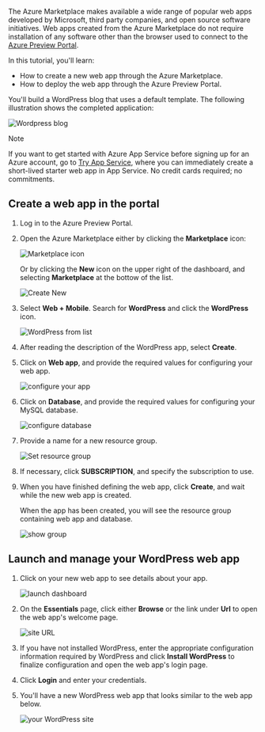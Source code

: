The Azure Marketplace makes available a wide range of popular web apps developed by Microsoft, third party companies, and open source software initiatives. Web apps created from the Azure Marketplace do not require installation of any software other than the browser used to connect to the [Azure Preview Portal](http://go.microsoft.com/fwlink/?LinkId=529715). 

In this tutorial, you'll learn:

* How to create a new web app through the Azure Marketplace.
* How to deploy the web app through the Azure Preview Portal.

You'll build a WordPress blog that uses a default template. The following illustration shows the completed application:

![Wordpress blog][13]

> [!NOTE]
> If you want to get started with Azure App Service before signing up for an Azure account, go to [Try App Service](http://go.microsoft.com/fwlink/?LinkId=523751), where you can immediately create a short-lived starter web app in App Service. No credit cards required; no commitments.
> 
> 

## Create a web app in the portal
1. Log in to the Azure Preview Portal.
2. Open the Azure Marketplace either by clicking the **Marketplace** icon:
   
    ![Marketplace icon][marketplace]
   
    Or by clicking the **New** icon on the upper right of the dashboard, and selecting **Marketplace** at the bottow of the list.
   
    ![Create New][5]
3. Select **Web + Mobile**. Search for **WordPress** and click the **WordPress** icon.
   
    ![WordPress from list][7]
4. After reading the description of the WordPress app, select **Create**.
5. Click on **Web app**, and provide the required values for configuring your web app.
   
    ![configure your app][8]
6. Click on **Database**, and provide the required values for configuring your MySQL database. 
   
    ![configure database][database]
7. Provide a name for a new resource group.
   
    ![Set resource group][groupname]
8. If necessary, click **SUBSCRIPTION**, and specify the subscription to use. 
9. When you have finished defining the web app, click **Create**, and wait while the new web app is created.
   
   When the app has been created, you will see the resource group containing web app and database.
   
   ![show group][resourcegroup]

## Launch and manage your WordPress web app
1. Click on your new web app to see details about your app.
   
    ![launch dashboard][10]
2. On the **Essentials** page, click either **Browse** or the link under **Url** to open the web app's welcome page.
   
    ![site URL][browse]
3. If you have not installed WordPress, enter the appropriate configuration information required by WordPress and click **Install WordPress** to finalize configuration and open the web app's login page.
4. Click **Login** and enter your credentials.  
5. You'll have a new WordPress web app that looks similar to the web app below.    
   
    ![your WordPress site][13]

[5]: ./media/website-from-gallery/start-marketplace.png
[6]: ./media/website-from-gallery/wordpressgallery-02.png
[7]: ./media/website-from-gallery/search-web-app.png
[8]: ./media/website-from-gallery/set-web-app.png
[9]: ./media/website-from-gallery/wordpressgallery-05.png
[10]: ./media/website-from-gallery/select-web.png
[13]: ./media/website-from-gallery/wordpressgallery-09.png
[webapps]: ./media/website-from-gallery/selectwebapps.png
[database]: ./media/website-from-gallery/set-db.png
[resourcegroup]: ./media/website-from-gallery/show-rg.png
[browse]: ./media/website-from-gallery/browse-web.png
[marketplace]: ./media/website-from-gallery/marketplace-icon.png
[groupname]: ./media/website-from-gallery/set-rg.png
